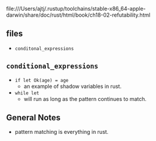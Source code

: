 file:///Users/ajtj/.rustup/toolchains/stable-x86_64-apple-darwin/share/doc/rust/html/book/ch18-02-refutability.html

## files
- `conditonal_expressions`

## `conditional_expressions`
- `if let Ok(age) = age`
  - an example of shadow variables in rust.
- `while let`
  - will run as long as the pattern continues to match.

## General Notes
- pattern matching is everything in rust.